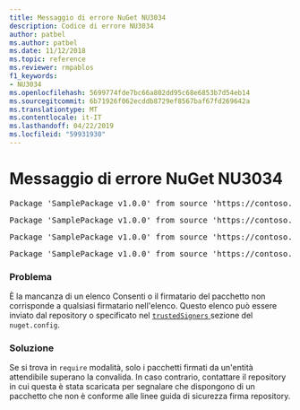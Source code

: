 ```yaml
---
title: Messaggio di errore NuGet NU3034
description: Codice di errore NU3034
author: patbel
ms.author: patbel
ms.date: 11/12/2018
ms.topic: reference
ms.reviewer: rmpablos
f1_keywords:
- NU3034
ms.openlocfilehash: 5699774fde7bc66a802dd95c68e6853b7d54eb14
ms.sourcegitcommit: 6b71926f062ecddb8729ef8567baf67fd269642a
ms.translationtype: MT
ms.contentlocale: it-IT
ms.lasthandoff: 04/22/2019
ms.locfileid: "59931930"
---
```

# <a name="nuget-error-nu3034"></a>Messaggio di errore NuGet NU3034

<pre>Package 'SamplePackage v1.0.0' from source 'https://contoso.com/index.json': signatureValidationMode is set to require, so packages are allowed only if signed by trusted signers; however, no trusted signers were specified.</pre>
<pre>Package 'SamplePackage v1.0.0' from source 'https://contoso.com/index.json': The package signature certificate fingerprint does not match any certificate fingerprint in the allow list.</pre>
<pre>Package 'SamplePackage v1.0.0' from source 'https://contoso.com/index.json': This repository indicated that all its packages are repository signed; however, it listed no signing certificates.</pre>
<pre>Package 'SamplePackage v1.0.0' from source 'https://contoso.com/index.json': This package was not repository signed with a certificate listed by this repository.</pre>

### <a name="issue"></a>Problema

È la mancanza di un elenco Consenti o il firmatario del pacchetto non corrisponde a qualsiasi firmatario nell'elenco. Questo elenco può essere inviato dal repository o specificato nel [ `trustedSigners` ](../nuget-config-file.md#trustedsigners-section) sezione del `nuget.config`.

### <a name="solution"></a>Soluzione

Se si trova in `require` modalità, solo i pacchetti firmati da un'entità attendibile superano la convalida. In caso contrario, contattare il repository in cui questa è stata scaricata per segnalare che dispongono di un pacchetto che non è conforme alle linee guida di sicurezza firma repository.
